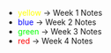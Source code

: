 - <span style="color:rgb(255, 255, 0)">yellow</span> -> Week 1 Notes
- <span style="color:rgb(0, 0, 255)">blue</span> -> Week 2 Notes
- <span style="color:rgb(0, 255, 0)">green</span> -> Week 3 Notes
- <span style="color:rgb(255, 0, 0)">red</span> -> Week 4 Notes